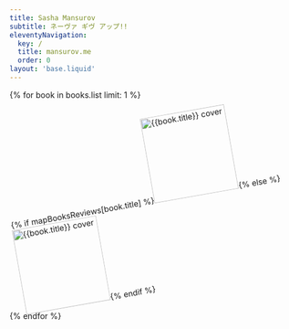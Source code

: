 ```yaml
---
title: Sasha Mansurov
subtitle: ネーヴァ ギヴ アップ!!
eleventyNavigation:
  key: /
  title: mansurov.me
  order: 0
layout: 'base.liquid'
---
```


<div class="indexRow">
{% for book in books.list limit: 1 %}<div class="indexBook">{% if mapBooksReviews[book.title] %}<a href="/books/{{mapBooksReviews[book.title]}}"><img src="/images/books/{{book.cover}}" alt="{{book.title}} cover" style="width: 150px" /></a>{% else %}<img src="/images/books/{{book.cover}}" alt="{{book.title}} cover" style="width: 150px" />{% endif %}</div>
{% endfor %}
</div>

<style>
  .indexRow {
    display: flex;
    flex-wrap: wrap;
    gap: 32px;
  }
  .indexBook {
    transform: rotate(-10deg);
    transition: transform 0.3s ease;
  }
  .indexBook:hover {
    transform: rotate(0deg);
  }
</style>
